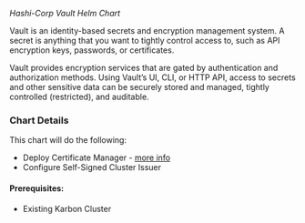*Hashi-Corp Vault Helm Chart*

Vault is an identity-based secrets and encryption management system. A secret is anything that you want to tightly control access to, such as API encryption keys, passwords, or certificates.

Vault provides encryption services that are gated by authentication and authorization methods. Using Vault’s UI, CLI, or HTTP API, access to secrets and other sensitive data can be securely stored and managed, tightly controlled (restricted), and auditable.

### Chart Details

This chart will do the following:

- Deploy Certificate Manager  - [more info](https://cert-manager.io/docs/)
- Configure Self-Signed Cluster Issuer

#### Prerequisites:

- Existing Karbon Cluster
